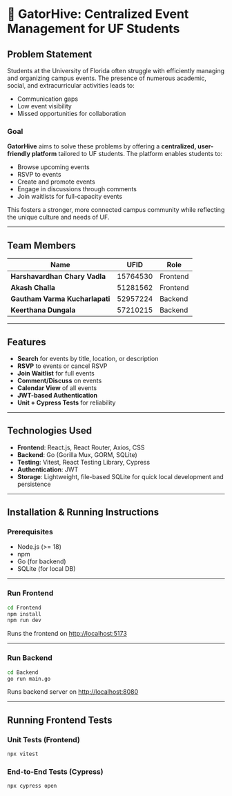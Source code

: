 # 🐊 GatorHive: Centralized Event Management for UF Students

## Problem Statement

Students at the University of Florida often struggle with efficiently managing and organizing campus events. The presence of numerous academic, social, and extracurricular activities leads to:

- Communication gaps  
- Low event visibility  
- Missed opportunities for collaboration

### Goal

**GatorHive** aims to solve these problems by offering a **centralized, user-friendly platform** tailored to UF students. The platform enables students to:

- Browse upcoming events  
- RSVP to events  
- Create and promote events  
- Engage in discussions through comments  
- Join waitlists for full-capacity events

This fosters a stronger, more connected campus community while reflecting the unique culture and needs of UF.

---

## Team Members

| Name                          | UFID      | Role      |
|-------------------------------|-----------|-----------|
| **Harshavardhan Chary Vadla** | 15764530  | Frontend  |
| **Akash Challa**              | 51281562  | Frontend  |
| **Gautham Varma Kucharlapati**| 52957224  | Backend   |
| **Keerthana Dungala**         | 57210215  | Backend   |

---

## Features

- **Search** for events by title, location, or description
- **RSVP** to events or cancel RSVP
- **Join Waitlist** for full events
- **Comment/Discuss** on events
- **Calendar View** of all events
- **JWT-based Authentication**
- **Unit + Cypress Tests** for reliability

---

## Technologies Used

- **Frontend**: React.js, React Router, Axios, CSS
- **Backend**: Go (Gorilla Mux, GORM, SQLite)
- **Testing**: Vitest, React Testing Library, Cypress
- **Authentication**: JWT
- **Storage**: Lightweight, file-based SQLite for quick local development and persistence

---

## Installation & Running Instructions

### Prerequisites

- Node.js (>= 18)
- npm
- Go (for backend)
- SQLite (for local DB)

---

### Run Frontend

```bash
cd Frontend
npm install
npm run dev
```

Runs the frontend on [http://localhost:5173](http://localhost:5173)

---

### Run Backend

```bash
cd Backend
go run main.go
```

Runs backend server on [http://localhost:8080](http://localhost:8080)


---

## Running Frontend Tests

### Unit Tests (Frontend)

```bash
npx vitest
```

### End-to-End Tests (Cypress)

```bash
npx cypress open
```

